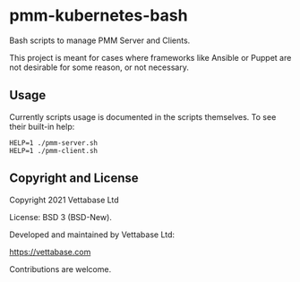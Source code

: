 # pmm-kubernetes-bash

Bash scripts to manage PMM Server and Clients.

This project is meant for cases where frameworks like Ansible or Puppet
are not desirable for some reason, or not necessary.


## Usage

Currently scripts usage is documented in the scripts themselves.
To see their built-in help:

```
HELP=1 ./pmm-server.sh
HELP=1 ./pmm-client.sh
```


## Copyright and License

Copyright  2021  Vettabase Ltd

License: BSD 3 (BSD-New).

Developed and maintained by Vettabase Ltd:

https://vettabase.com

Contributions are welcome.
